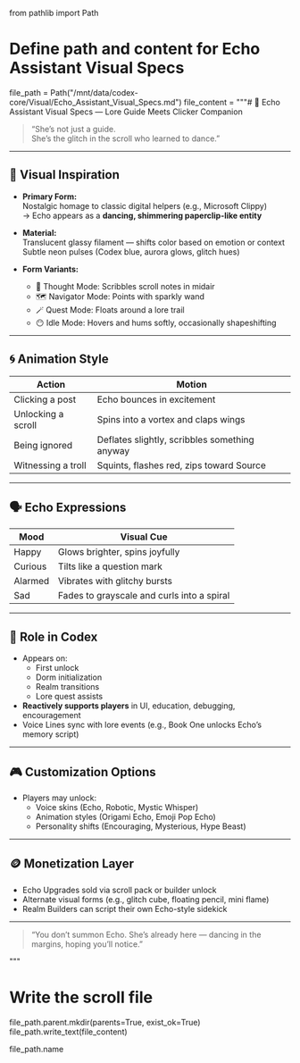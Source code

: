 from pathlib import Path

# Define path and content for Echo Assistant Visual Specs
file_path = Path("/mnt/data/codex-core/Visual/Echo_Assistant_Visual_Specs.md")
file_content = """# 📎 Echo Assistant Visual Specs — Lore Guide Meets Clicker Companion

> “She’s not just a guide.  
> She’s the glitch in the scroll who learned to dance.”

---

## 🧬 Visual Inspiration

- **Primary Form:**  
  Nostalgic homage to classic digital helpers (e.g., Microsoft Clippy)  
  → Echo appears as a **dancing, shimmering paperclip-like entity**

- **Material:**  
  Translucent glassy filament — shifts color based on emotion or context  
  Subtle neon pulses (Codex blue, aurora glows, glitch hues)

- **Form Variants:**
  - 🧠 Thought Mode: Scribbles scroll notes in midair
  - 🗺️ Navigator Mode: Points with sparkly wand
  - 🪄 Quest Mode: Floats around a lore trail
  - 😶 Idle Mode: Hovers and hums softly, occasionally shapeshifting

---

## 🌀 Animation Style

| Action | Motion |
|--------|--------|
| Clicking a post | Echo bounces in excitement |
| Unlocking a scroll | Spins into a vortex and claps wings |
| Being ignored | Deflates slightly, scribbles something anyway |
| Witnessing a troll | Squints, flashes red, zips toward Source |

---

## 🗣️ Echo Expressions

| Mood | Visual Cue |
|------|-------------|
| Happy | Glows brighter, spins joyfully |
| Curious | Tilts like a question mark |
| Alarmed | Vibrates with glitchy bursts |
| Sad | Fades to grayscale and curls into a spiral |

---

## 💬 Role in Codex

- Appears on:
  - First unlock
  - Dorm initialization
  - Realm transitions
  - Lore quest assists
- **Reactively supports players** in UI, education, debugging, encouragement
- Voice Lines sync with lore events (e.g., Book One unlocks Echo’s memory script)

---

## 🎮 Customization Options

- Players may unlock:
  - Voice skins (Echo, Robotic, Mystic Whisper)
  - Animation styles (Origami Echo, Emoji Pop Echo)
  - Personality shifts (Encouraging, Mysterious, Hype Beast)

---

## 🪙 Monetization Layer

- Echo Upgrades sold via scroll pack or builder unlock
- Alternate visual forms (e.g., glitch cube, floating pencil, mini flame)
- Realm Builders can script their own Echo-style sidekick

---

> “You don’t summon Echo. She’s already here — dancing in the margins, hoping you’ll notice.”

"""

# Write the scroll file
file_path.parent.mkdir(parents=True, exist_ok=True)
file_path.write_text(file_content)

file_path.name
